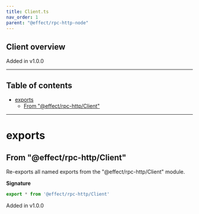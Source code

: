 ```yaml
---
title: Client.ts
nav_order: 1
parent: "@effect/rpc-http-node"
---
```


## Client overview

Added in v1.0.0

---

<h2 class="text-delta">Table of contents</h2>

- [exports](#exports)
  - [From "@effect/rpc-http/Client"](#from-effectrpc-httpclient)

---

# exports

## From "@effect/rpc-http/Client"

Re-exports all named exports from the "@effect/rpc-http/Client" module.

**Signature**

```ts
export * from '@effect/rpc-http/Client'
```

Added in v1.0.0
